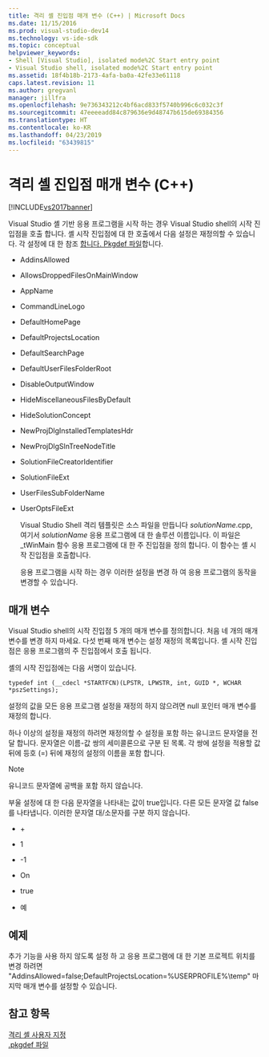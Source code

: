 ```yaml
---
title: 격리 셸 진입점 매개 변수 (C++) | Microsoft Docs
ms.date: 11/15/2016
ms.prod: visual-studio-dev14
ms.technology: vs-ide-sdk
ms.topic: conceptual
helpviewer_keywords:
- Shell [Visual Studio], isolated mode%2C Start entry point
- Visual Studio shell, isolated mode%2C Start entry point
ms.assetid: 18f4b18b-2173-4afa-ba0a-42fe33e61118
caps.latest.revision: 11
ms.author: gregvanl
manager: jillfra
ms.openlocfilehash: 9e736343212c4bf6acd833f5740b996c6c032c3f
ms.sourcegitcommit: 47eeeeadd84c879636e9d48747b615de69384356
ms.translationtype: HT
ms.contentlocale: ko-KR
ms.lasthandoff: 04/23/2019
ms.locfileid: "63439815"
---
```

# <a name="isolated-shell-entry-point-parameters-c"></a>격리 셸 진입점 매개 변수 (C++)
[!INCLUDE[vs2017banner](../includes/vs2017banner.md)]

Visual Studio 셸 기반 응용 프로그램을 시작 하는 경우 Visual Studio shell의 시작 진입점을 호출 합니다. 셸 시작 진입점에 대 한 호출에서 다음 설정은 재정의할 수 있습니다. 각 설정에 대 한 참조 [합니다. Pkgdef 파일](../extensibility/modifying-the-isolated-shell-by-using-the-dot-pkgdef-file.md)합니다.  
  
- AddinsAllowed  
  
- AllowsDroppedFilesOnMainWindow  
  
- AppName  
  
- CommandLineLogo  
  
- DefaultHomePage  
  
- DefaultProjectsLocation  
  
- DefaultSearchPage  
  
- DefaultUserFilesFolderRoot  
  
- DisableOutputWindow  
  
- HideMiscellaneousFilesByDefault  
  
- HideSolutionConcept  
  
- NewProjDlgInstalledTemplatesHdr  
  
- NewProjDlgSlnTreeNodeTitle  
  
- SolutionFileCreatorIdentifier  
  
- SolutionFileExt  
  
- UserFilesSubFolderName  
  
- UserOptsFileExt  
  
  Visual Studio Shell 격리 템플릿은 소스 파일을 만듭니다 *solutionName*.cpp, 여기서 *solutionName* 응용 프로그램에 대 한 솔루션 이름입니다. 이 파일은 _tWinMain 함수 응용 프로그램에 대 한 주 진입점을 정의 합니다. 이 함수는 셸 시작 진입점을 호출합니다.  
  
  응용 프로그램을 시작 하는 경우 이러한 설정을 변경 하 여 응용 프로그램의 동작을 변경할 수 있습니다.  
  
## <a name="parameters"></a>매개 변수  
 Visual Studio shell의 시작 진입점 5 개의 매개 변수를 정의합니다. 처음 네 개의 매개 변수를 변경 하지 마세요. 다섯 번째 매개 변수는 설정 재정의 목록입니다. 셸 시작 진입점은 응용 프로그램의 주 진입점에서 호출 됩니다.  
  
 셸의 시작 진입점에는 다음 서명이 있습니다.  
  
```  
typedef int (__cdecl *STARTFCN)(LPSTR, LPWSTR, int, GUID *, WCHAR *pszSettings);  
```  
  
 설정의 값을 모든 응용 프로그램 설정을 재정의 하지 않으려면 null 포인터 매개 변수를 재정의 합니다.  
  
 하나 이상의 설정을 재정의 하려면 재정의할 수 설정을 포함 하는 유니코드 문자열을 전달 합니다. 문자열은 이름-값 쌍의 세미콜론으로 구분 된 목록. 각 쌍에 설정을 적용할 값 뒤에 등호 (=) 뒤에 재정의 설정의 이름을 포함 합니다.  
  
> [!NOTE]
> 유니코드 문자열에 공백을 포함 하지 않습니다.  
  
 부울 설정에 대 한 다음 문자열을 나타내는 값이 true입니다. 다른 모든 문자열 값 false를 나타냅니다. 이러한 문자열 대/소문자를 구분 하지 않습니다.  
  
- \+  
  
- 1  
  
- -1  
  
- On  
  
- true  
  
- 예  
  
## <a name="example"></a>예제  
 추가 기능을 사용 하지 않도록 설정 하 고 응용 프로그램에 대 한 기본 프로젝트 위치를 변경 하려면 "AddinsAllowed=false;DefaultProjectsLocation=%USERPROFILE%\temp" 마지막 매개 변수를 설정할 수 있습니다.  
  
## <a name="see-also"></a>참고 항목  
 [격리 셸 사용자 지정](../extensibility/customizing-the-isolated-shell.md)   
 [.pkgdef 파일](../extensibility/modifying-the-isolated-shell-by-using-the-dot-pkgdef-file.md)
